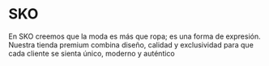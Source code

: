 # SKO
En SKO creemos que la moda es más que ropa; es una forma de expresión. Nuestra tienda premium combina diseño, calidad y exclusividad para que cada cliente se sienta único, moderno y auténtico
